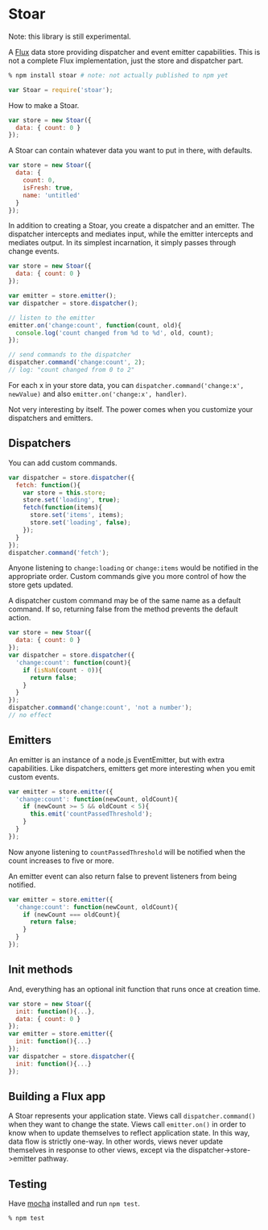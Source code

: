 # Stoar

Note: this library is still experimental.

A [Flux](http://facebook.github.io/react/docs/flux-overview.html) data store providing dispatcher and event emitter capabilities.
This is not a complete Flux implementation, just the store and dispatcher part.

```sh
% npm install stoar # note: not actually published to npm yet
```

```js
var Stoar = require('stoar');
```

How to make a Stoar.

```js
var store = new Stoar({
  data: { count: 0 }
});
```

A Stoar can contain whatever data you want to put in there, with defaults.

```js
var store = new Stoar({
  data: {
    count: 0,
    isFresh: true,
    name: 'untitled'
  }
});
```

In addition to creating a Stoar, you create a dispatcher and an emitter.
The dispatcher intercepts and mediates input, while the emitter intercepts and mediates output.
In its simplest incarnation, it simply passes through change events.

```js
var store = new Stoar({
  data: { count: 0 }
});

var emitter = store.emitter();
var dispatcher = store.dispatcher();

// listen to the emitter
emitter.on('change:count', function(count, old){
  console.log('count changed from %d to %d', old, count);
});

// send commands to the dispatcher
dispatcher.command('change:count', 2);
// log: "count changed from 0 to 2"
```

For each x in your store data, you can `dispatcher.command('change:x', newValue)` and also `emitter.on('change:x', handler)`.

Not very interesting by itself.
The power comes when you customize your dispatchers and emitters.

## Dispatchers

You can add custom commands.

```js
var dispatcher = store.dispatcher({
  fetch: function(){
    var store = this.store;
    store.set('loading', true);
    fetch(function(items){
      store.set('items', items);
      store.set('loading', false);
    });
  }
});
dispatcher.command('fetch');
```

Anyone listening to `change:loading` or `change:items` would be notified in the appropriate order.
Custom commands give you more control of how the store gets updated.

A dispatcher custom command may be of the same name as a default command.
If so, returning false from the method prevents the default action.

```js
var store = new Stoar({
  data: { count: 0 }
});
var dispatcher = store.dispatcher({
  'change:count': function(count){
    if (isNaN(count - 0)){
      return false;
    }
  }
});
dispatcher.command('change:count', 'not a number');
// no effect
```

## Emitters

An emitter is an instance of a node.js EventEmitter, but with extra capabilities.
Like dispatchers, emitters get more interesting when you emit custom events.

```js
var emitter = store.emitter({
  'change:count': function(newCount, oldCount){
    if (newCount >= 5 && oldCount < 5){
      this.emit('countPassedThreshold');
    }
  }
});
```

Now anyone listening to `countPassedThreshold` will be notified when the count increases to five or more.

An emitter event can also return false to prevent listeners from being notified.

```js
var emitter = store.emitter({
  'change:count': function(newCount, oldCount){
    if (newCount === oldCount){
      return false;
    }
  }
});
```

## Init methods

And, everything has an optional init function that runs once at creation time.

```js
var store = new Stoar({
  init: function(){...},
  data: { count: 0 }
});
var emitter = store.emitter({
  init: function(){...}
});
var dispatcher = store.dispatcher({
  init: function(){...}
});
```

## Building a Flux app

A Stoar represents your application state.
Views call `dispatcher.command()` when they want to change the state.
Views call `emitter.on()` in order to know when to update themselves to reflect application state.
In this way, data flow is strictly one-way.
In other words, views never update themselves in response to other views, except via the dispatcher->store->emitter pathway.

## Testing

Have [mocha](http://visionmedia.github.io/mocha/) installed and run `npm test`.

```sh
% npm test
```

